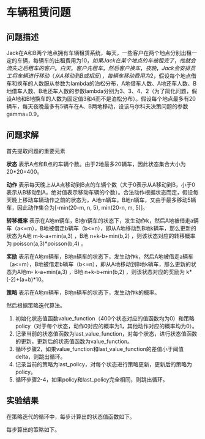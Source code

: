 # 车辆租赁问题


## 问题描述
Jack在A和B两个地点拥有车辆租赁系统，每天，一些客户在两个地点分别出租一定的车辆，每辆车的出租费用为$10，如果Jack在某个地点的车被租完了，他就会流失之后租车的客户。白天，客户先租车，然后客户换车，夜晚，Jack会安排员工将车辆进行移动（从A移动到B或相反），每辆车移动费用为$2，假设每个地点借车和换车的人数服从参数为lambda的泊松分布，A地借车人数、A地还车人数、B地借车人数、B地还车人数的参数lambda分别为3、3、4、2（为了简化问题，假设A地和B地换车的人数为固定值3和4而不是泊松分布）。假设每个地点最多有20辆车，每天夜晚最多有5辆车在A、B两地移动，设该马尔科夫决策问题的参数gamma=0.9。


## 问题求解

首先提取问题的重要元素

**状态** 表示A点和B点的车辆个数。由于2地最多20辆车，因此状态集合大小为20*20=400。

**动作** 表示每天晚上从A点移动到B点的车辆个数（大于0表示从A移动到B，小于0表示从B移动到A，绝对值表示移动车辆的个数）。合法动作根据状态而定，假设每天晚上移动车辆动作之前的状态为，A地m辆车，B地n辆车，又由于最多移动5辆车，因此动作集合为[-min(20-m, n, 5), min(20-n, m, 5)]。

**转移概率** 表示在A地m辆车，B地n辆车的状态下，发生动作k，然后A地被借走a辆车（a<=m），B地被借走b辆车（b<=n），即从A地移动到B地k辆车，那么更新的状态为A地 m-k-a+min(a,3) ，B地 n+k-b+min(b,2) ，则该状态对应的转移概率为 poisson(a,3)\*poisson(b,4) 。

**奖励** 表示在A地m辆车，B地n辆车的状态下，发生动作k，然后A地被借走a辆车（a<=m），B地被借走b辆车（b<=n），即从A地移动到B地k辆车，那么更新的状态为A地m- k-a+min(a,3) ，B地 n+k-b+min(b,2) ，则该状态对应的奖励为 k\*(-2)+(a+b)\*10。

**策略** 表示在A地m辆车，B地n辆车的状态下，发生动作k的概率。

然后根据策略迭代算法。

1. 初始化状态值函数value_function（400个状态对应的值函数均为0）和策略policy（对于每个状态，动作0对应的概率为1，其他动作对应的概率均为0）。
2. 记录当前的状态值函数为last_value_function，对每个状态，进行状态值函数的更新，更新后的状态值函数为value_function。
3. 循环步骤2，如果value_function和last_value_function的差值小于阈值delta，则跳出循环。
4. 记录当前的策略为last_policy，对每个状态进行策略更新，更新后的策略为policy。
5. 循环步骤2-4，如果policy和last_policy完全相同，则跳出循环。


## 实验结果

在策略迭代的循环中，每步计算出的状态值函数如下。

每步算出的策略如下。
